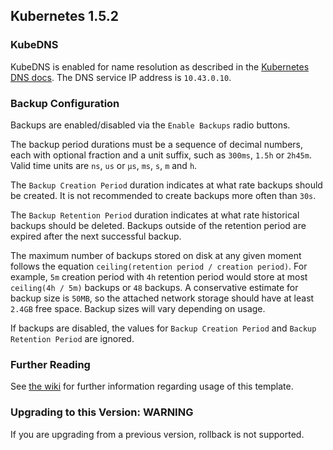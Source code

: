 ## Kubernetes 1.5.2

### KubeDNS

KubeDNS is enabled for name resolution as described in the [Kubernetes DNS docs](http://kubernetes.io/docs/admin/dns/). The DNS service IP address is `10.43.0.10`.

### Backup Configuration

Backups are enabled/disabled via the `Enable Backups` radio buttons.

The backup period durations must be a sequence of decimal numbers, each with optional fraction and a unit suffix, such as `300ms`, `1.5h` or `2h45m`. Valid time units are `ns`, `us` or `µs`, `ms`, `s`, `m` and `h`.

The `Backup Creation Period` duration indicates at what rate backups should be created. It is not recommended to create backups more often than `30s`.

The `Backup Retention Period` duration indicates at what rate historical backups should be deleted. Backups outside of the retention period are expired after the next successful backup.

The maximum number of backups stored on disk at any given moment follows the equation `ceiling(retention period / creation period)`. For example, `5m` creation period with `4h` retention period would store at most `ceiling(4h / 5m)` backups or `48` backups. A conservative estimate for backup size is `50MB`, so the attached network storage should have at least `2.4GB` free space. Backup sizes will vary depending on usage.

If backups are disabled, the values for `Backup Creation Period` and `Backup Retention Period` are ignored.

### Further Reading

See [the wiki](https://github.com/rancher/rancher/wiki/Kubernetes-Management#deployment-types) for further information regarding usage of this template.

### Upgrading to this Version: WARNING

If you are upgrading from a previous version, rollback is not supported.
